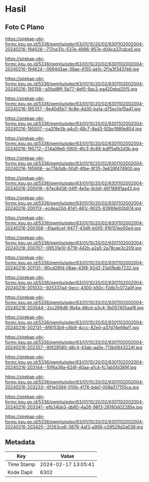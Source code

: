 # Hasil

## Foto C Plano

https://sirekap-obj-formc.kpu.go.id/5336/pemilu/pdpr/63/01/10/20/02/6301102002004-20240216-194026--717ce31c-537e-4996-957e-d04ca37cdce5.jpg

https://sirekap-obj-formc.kpu.go.id/5336/pemilu/pdpr/63/01/10/20/02/6301102002004-20240216-194624--0694d3ae-39ae-4155-ae1c-2f1a3f3437e6.jpg

https://sirekap-obj-formc.kpu.go.id/5336/pemilu/pdpr/63/01/10/20/02/6301102002004-20240216-195158--a5fad8ff-5b77-4ef0-9ac2-ea420ebd25f5.jpg

https://sirekap-obj-formc.kpu.go.id/5336/pemilu/pdpr/63/01/10/20/02/6301102002004-20240216-195357--9e40d5b7-9c8e-4d30-ba1a-d75ec0e15a41.jpg

https://sirekap-obj-formc.kpu.go.id/5336/pemilu/pdpr/63/01/10/20/02/6301102002004-20240216-195507--ca2f8e3b-a4c0-48c7-8ad3-92bcf889e854.jpg

https://sirekap-obj-formc.kpu.go.id/5336/pemilu/pdpr/63/01/10/20/02/6301102002004-20240216-195712--214a08e6-5905-4fc3-8c88-bdff5afb2d3b.jpg

https://sirekap-obj-formc.kpu.go.id/5336/pemilu/pdpr/63/01/10/20/02/6301102002004-20240216-195908--ac75b5db-50df-4fbe-9f35-3e639f474900.jpg

https://sirekap-obj-formc.kpu.go.id/5336/pemilu/pdpr/63/01/10/20/02/6301102002004-20240216-200016--67ec8d38-04ff-4e5e-9cb6-46f18891aa43.jpg

https://sirekap-obj-formc.kpu.go.id/5336/pemilu/pdpr/63/01/10/20/02/6301102002004-20240216-200113--ec4ea20d-8141-461c-9025-83988e92b974.jpg

https://sirekap-obj-formc.kpu.go.id/5336/pemilu/pdpr/63/01/10/20/02/6301102002004-20240216-200358--41ae6cef-9477-43d9-b005-916151ee50e4.jpg

https://sirekap-obj-formc.kpu.go.id/5336/pemilu/pdpr/63/01/10/20/02/6301102002004-20240216-200707--09531e10-6719-442b-a2a5-2a78cee3c209.jpg

https://sirekap-obj-formc.kpu.go.id/5336/pemilu/pdpr/63/01/10/20/02/6301102002004-20240216-201131--90cd28fd-06ae-43f8-92d3-21a0fbdb7232.jpg

https://sirekap-obj-formc.kpu.go.id/5336/pemilu/pdpr/63/01/10/20/02/6301102002004-20240216-201033--925337a4-0ecc-4300-b50c-f2db7c072a0f.jpg

https://sirekap-obj-formc.kpu.go.id/5336/pemilu/pdpr/63/01/10/20/02/6301102002004-20240216-203544--2cc268d8-9b4a-48cd-a3c4-3b057455aa16.jpg

https://sirekap-obj-formc.kpu.go.id/5336/pemilu/pdpr/63/01/10/20/02/6301102002004-20240216-202131--8f8153b9-c6b9-4ccc-82e0-a37d74e69af1.jpg

https://sirekap-obj-formc.kpu.go.id/5336/pemilu/pdpr/63/01/10/20/02/6301102002004-20240216-202357--90f29580-d8c4-43ab-aa5e-713b0843224f.jpg

https://sirekap-obj-formc.kpu.go.id/5336/pemilu/pdpr/63/01/10/20/02/6301102002004-20240216-203144--10f6a39a-624f-40aa-a1c4-fc7ab5fd389f.jpg

https://sirekap-obj-formc.kpu.go.id/5336/pemilu/pdpr/63/01/10/20/02/6301102002004-20240216-203233--6f1e0394-010b-4176-bda1-008a517155ca.jpg

https://sirekap-obj-formc.kpu.go.id/5336/pemilu/pdpr/63/01/10/20/02/6301102002004-20240216-203341--efb34bb3-db80-4a26-98f3-28180d02285e.jpg

https://sirekap-obj-formc.kpu.go.id/5336/pemilu/pdpr/63/01/10/20/02/6301102002004-20240216-203425--2f263ce6-3879-4af3-a956-c09529d2a039.jpg


## Metadata

| Key        | Value               |
| ---------- | ------------------- |
| Time Stamp | 2024-02-17 13:05:41 |
| Kode Dapil | 6302                |



